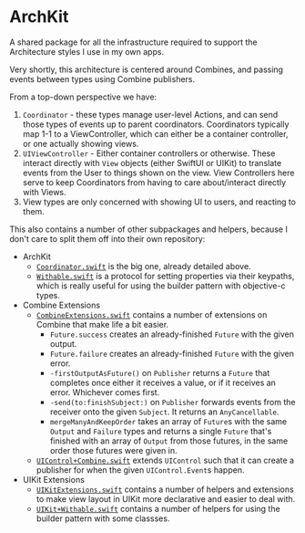 # ArchKit

A shared package for all the infrastructure required to support the Architecture styles I use in my own apps.

Very shortly, this architecture is centered around Combines, and passing events between types using Combine publishers.

From a top-down perspective we have:

1. `Coordinator` - these types manage user-level Actions, and can send those types of events up to parent coordinators. Coordinators typically map 1-1 to a ViewController, which can either be a container controller, or one actually showing views.
2. `UIViewController` - Either container controllers or otherwise. These interact directly with `View` objects (either SwiftUI or UIKit) to translate events from the User to things shown on the view. View Controllers here serve to keep Coordinators from having to care about/interact directly with Views.
3. View types are only concerned with showing UI to users, and reacting to them.

This also contains a number of other subpackages and helpers, because I don't care to split them off into their own repository:

- ArchKit
  - [`Coordinator.swift`](Sources/ArchKit/Coordinator.swift) is the big one, already detailed above.
  - [`Withable.swift`](Sources/ArchKit/Withable.swift) is a protocol for setting properties via their keypaths, which is really useful for using the builder pattern with objective-c types.
- Combine Extensions
  - [`CombineExtensions.swift`](Sources/CombineExtensions/CombineExtensions.swift) contains a number of extensions on Combine that make life a bit easier.
    - `Future.success` creates an already-finished `Future` with the given output.
    - `Future.failure` creates an already-finished `Future` with the given error.
    - `-firstOutputAsFuture()` on `Publisher` returns a `Future` that completes once either it receives a value, or if it receives an error. Whichever comes first.
    - `-send(to:finishSubject:)` on `Publisher` forwards events from the receiver onto the given `Subject`. It returns an `AnyCancellable`.
    - `mergeManyAndKeepOrder` takes an array of `Future`s with the same `Output` and `Failure` types and returns a single `Future` that's finished with an array of `Output` from those futures, in the same order those futures were given in.
  - [`UIControl+Combine.swift`](Sources/CombineExtensions/UIControl+Combine.swift) extends `UIControl` such that it can create a publisher for when the given `UIControl.Event`s happen.
- UIKit Extensions
  - [`UIKitExtensions.swift`](Sources/UIKitExtensions/UIKitExtensions.swift) contains a number of helpers and extensions to make view layout in UIKit more declarative and easier to deal with.
  - [`UIKit+Withable.swift`](Sources/UIKitExtensions/UIKit+Withable.swift) contains a number of helpers for using the builder pattern with some classses.
